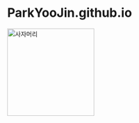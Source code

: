 # ParkYooJin.github.io

<img src='static/likelionds.png' alt='사자머리' width='200px' height='200px'></img>